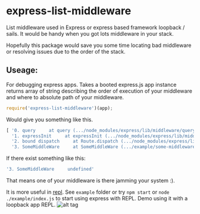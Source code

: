 # express-list-middleware
List middleware used in Express or express based framework loopback / sails. It would be handy when you got lots middleware in your stack.

Hopefully this package would save you some time locating bad middleware or resolving issues due to the order of the stack.

## Useage:
For debugging express apps.
Takes a booted express.js app instance returns array of string describing the order of execution of your middleware and where to absolute path of your middleware.

```js
require('express-list-middleware')(app);
```
Would give you something like this.

```js
[ '0. query     at query (.../node_modules/express/lib/middleware/query.js:39:13)',
  '1. expressInit     at expressInit (.../node_modules/express/lib/middleware/init.js:23:41)',
  '2. bound dispatch     at Route.dispatch (.../node_modules/express/lib/router/route.js:105:19)',
  '3. SomeMiddleWare     at SomeMiddleWare (.../example/some-middleware.js:2:6)' ]
```
If there exist something like this:

```js
'3. SomeMiddleWare     undefined'
```
That means one of your middleware is there jamming your system :).

It is more useful in [repl](https://nodejs.org/api/repl.html).
See ```example``` folder or try ```npm start``` or ```node ./example/index.js``` to start using express with REPL.
Demo using it with a loopback app REPL.
![alt tag](https://raw.githubusercontent.com/yshing/loopback-list-express/master/example/img.png)